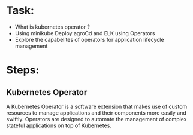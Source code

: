 # Task:
- What is kubernetes operator ? 
- Using minikube Deploy agroCd and ELK using  Operators 
- Explore the capabelites of operators for application lifecycle management

# Steps:
## Kubernetes Operator
A Kubernetes Operator is a software extension that makes use of custom resources to manage applications and their components more easily and swiftly.
Operators are designed to automate the management of complex stateful applications on top of Kubernetes.

